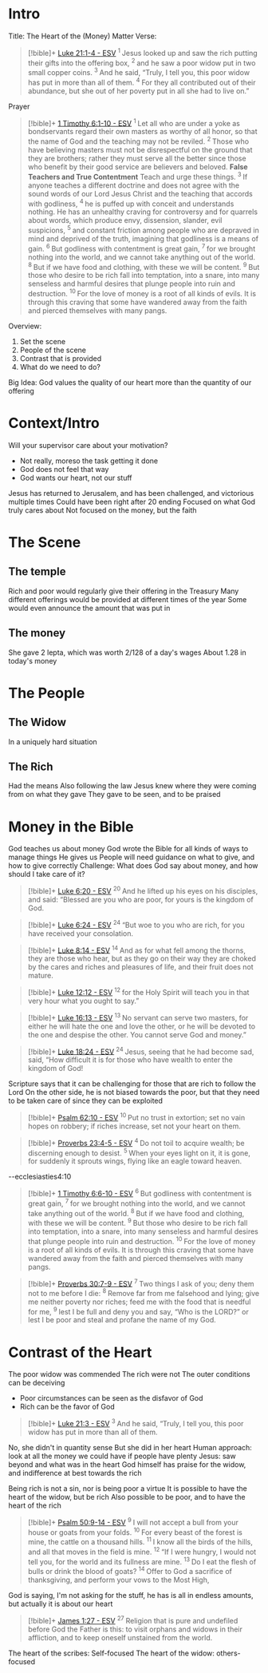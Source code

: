 # Intro
Title: The Heart of the (Money) Matter
Verse:
> [!bible]+ [Luke 21:1-4 - ESV](https://bolls.life/ESV/42/21/)
>  <sup> 1 </sup>Jesus  looked up and saw the rich putting their gifts into the offering box, <sup> 2 </sup>and he saw a poor widow put in two small copper coins. <sup> 3 </sup>And he said, “Truly, I tell you, this poor widow has put in more than all of them. <sup> 4 </sup>For they all contributed out of their abundance, but she out of her poverty put in all she had to live on.”

Prayer
> [!bible]+ [1 Timothy 6:1-10 - ESV](https://bolls.life/ESV/54/6/)
>  <sup> 1 </sup>Let all who are under a yoke as bondservants  regard their own masters as worthy of all honor, so that the name of God and the teaching may not be reviled. <sup> 2 </sup>Those who have believing masters must not be disrespectful on the ground that they are brothers; rather they must serve all the better since those who benefit by their good service are believers and beloved. <b>False Teachers and True Contentment</b>  Teach and urge these things. <sup> 3 </sup>If anyone teaches a different doctrine and does not agree with the sound  words of our Lord Jesus Christ and the teaching that accords with godliness, <sup> 4 </sup>he is puffed up with conceit and understands nothing. He has an unhealthy craving for controversy and for quarrels about words, which produce envy, dissension, slander, evil suspicions, <sup> 5 </sup>and constant friction among people who are depraved in mind and deprived of the truth, imagining that godliness is a means of gain. <sup> 6 </sup>But godliness with contentment is great gain, <sup> 7 </sup>for we brought nothing into the world, and  we cannot take anything out of the world. <sup> 8 </sup>But if we have food and clothing, with these we will be content. <sup> 9 </sup>But those who desire to be rich fall into temptation, into a snare, into many senseless and harmful desires that plunge people into ruin and destruction. <sup> 10 </sup>For the love of money is a root of all kinds of evils. It is through this craving that some have wandered away from the faith and pierced themselves with many pangs.


Overview:
1. Set the scene
2. People of the scene
3. Contrast that is provided
4. What do we need to do?

Big Idea:
God values the quality of our heart more than the quantity of our offering 

# Context/Intro
Will your supervisor care about your motivation?
- Not really, moreso the task getting it done 
- God does not feel that way
- God wants our heart, not our stuff

Jesus has returned to Jerusalem, and has been challenged, and victorious multiple times
Could have been right after 20 ending
Focused on what God truly cares about
Not focused on the money, but the faith

# The Scene
## The temple
Rich and poor would regularly give their offering in the Treasury
Many different offerings would be provided at different times of the year
Some would even announce the amount that was put in
## The money
She gave 2 lepta, which was worth 2/128 of a day's wages
About 1.28 in today's money

# The People
## The Widow
In a uniquely hard situation
## The Rich
Had the means
Also following the law
Jesus knew where they were coming from on what they gave
They gave to be seen, and to be praised
# Money in the Bible
God teaches us about money
God wrote the Bible for all kinds of ways to manage things He gives us
People will need guidance on what to give, and how to give correctly 
Challenge: What does God say about money, and how should I take care of it?
> [!bible]+ [Luke 6:20 - ESV](https://bolls.life/ESV/42/6/)
>  <sup> 20 </sup>And he lifted up his eyes on his disciples, and said: “Blessed are you who are poor, for yours is the kingdom of God.

> [!bible]+ [Luke 6:24 - ESV](https://bolls.life/ESV/42/6/)
>  <sup> 24 </sup>“But woe to you who are rich, for you have received your consolation.

> [!bible]+ [Luke 8:14 - ESV](https://bolls.life/ESV/42/8/)
>  <sup> 14 </sup>And as for what fell among the thorns, they are those who hear, but as they go on their way they are choked by the cares and riches and pleasures of life, and their fruit does not mature.

> [!bible]+ [Luke 12:12 - ESV](https://bolls.life/ESV/42/12/)
>  <sup> 12 </sup>for the Holy Spirit will teach you in that very hour what you ought to say.”

> [!bible]+ [Luke 16:13 - ESV](https://bolls.life/ESV/42/16/)
>  <sup> 13 </sup>No servant can serve two masters, for either he will hate the one and love the other, or he will be devoted to the one and despise the other. You cannot serve God and money.”

> [!bible]+ [Luke 18:24 - ESV](https://bolls.life/ESV/42/18/)
>  <sup> 24 </sup>Jesus, seeing that he had become sad, said,  “How difficult it is for those who have wealth to enter the kingdom of God!

Scripture says that it can be challenging for those that are rich to follow the Lord
On the other side, he is not biased towards the poor, but that they need to be taken care of since they can be exploited

> [!bible]+ [Psalm 62:10 - ESV](https://bolls.life/ESV/19/62/)
>  <sup> 10 </sup>Put no trust in extortion; set no vain hopes on robbery; if riches increase, set not your heart on them.

> [!bible]+ [Proverbs 23:4-5 - ESV](https://bolls.life/ESV/20/23/)
>  <sup> 4 </sup>Do not toil to acquire wealth; be discerning enough to desist. <sup> 5 </sup>When your eyes light on it, it is gone, for suddenly it sprouts wings, flying like an eagle toward heaven.

--ecclesiasties4:10
> [!bible]+ [1 Timothy 6:6-10 - ESV](https://bolls.life/ESV/54/6/)
>  <sup> 6 </sup>But godliness with contentment is great gain, <sup> 7 </sup>for we brought nothing into the world, and  we cannot take anything out of the world. <sup> 8 </sup>But if we have food and clothing, with these we will be content. <sup> 9 </sup>But those who desire to be rich fall into temptation, into a snare, into many senseless and harmful desires that plunge people into ruin and destruction. <sup> 10 </sup>For the love of money is a root of all kinds of evils. It is through this craving that some have wandered away from the faith and pierced themselves with many pangs.

> [!bible]+ [Proverbs 30:7-9 - ESV](https://bolls.life/ESV/20/30/)
>  <sup> 7 </sup>Two things I ask of you; deny them not to me before I die: <sup> 8 </sup>Remove far from me falsehood and lying; give me neither poverty nor riches; feed me with the food that is needful for me, <sup> 9 </sup>lest I be full and deny you and say, “Who is the LORD?” or lest I be poor and steal and profane the name of my God.

# Contrast of the Heart
The poor widow was commended
The rich were not
The outer conditions can be deceiving
- Poor circumstances can be seen as the disfavor of God
- Rich can be the favor of God

> [!bible]+ [Luke 21:3 - ESV](https://bolls.life/ESV/42/21/)
>  <sup> 3 </sup>And he said, “Truly, I tell you, this poor widow has put in more than all of them.

No, she didn't in quantity sense
But she did in her heart
Human approach: look at all the money we could have if people have plenty
Jesus: saw beyond and what was in the heart
God himself has praise for the widow, and indifference at best towards the rich

Being rich is not a sin, nor is being poor a virtue
It is possible to have the heart of the widow, but be rich
Also possible to be poor, and to have the heart of the rich

> [!bible]+ [Psalm 50:9-14 - ESV](https://bolls.life/ESV/19/50/)
>  <sup> 9 </sup>I will not accept a bull from your house or goats from your folds. <sup> 10 </sup>For every beast of the forest is mine, the cattle on a thousand hills. <sup> 11 </sup>I know all the birds of the hills, and all that moves in the field is mine. <sup> 12 </sup>“If I were hungry, I would not tell you, for the world and its fullness are mine. <sup> 13 </sup>Do I eat the flesh of bulls or drink the blood of goats? <sup> 14 </sup>Offer to God a sacrifice of thanksgiving,  and perform your vows to the Most High,

God is saying, I'm not asking for the stuff, he has is all in endless amounts, but actually it is about our heart

> [!bible]+ [James 1:27 - ESV](https://bolls.life/ESV/59/1/)
>  <sup> 27 </sup>Religion that is pure and undefiled before God the Father is this: to visit orphans and widows in their affliction, and to keep oneself unstained from the world.

The heart of the scribes: Self-focused
The heart of the widow: others-focused
